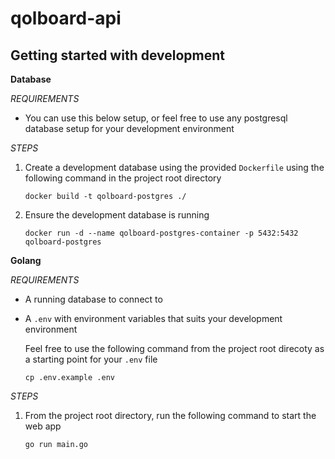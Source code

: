 # qolboard-api

## Getting started with development

**Database**

*REQUIREMENTS*
+ You can use this below setup, or feel free to use any postgresql database setup for your development environment

*STEPS*
1. Create a development database using the provided `Dockerfile` using the following command in the project root directory
    ```
    docker build -t qolboard-postgres ./
    ```
2. Ensure the development database is running
    ```
    docker run -d --name qolboard-postgres-container -p 5432:5432 qolboard-postgres
    ```

**Golang**

*REQUIREMENTS*
+ A running database to connect to
+ A `.env` with environment variables that suits your development environment

    Feel free to use the following command from the project root direcoty as a starting point for your `.env` file
    ```
    cp .env.example .env
    ```

*STEPS*
1. From the project root directory, run the following command to start the web app
    ```
    go run main.go
    ```
